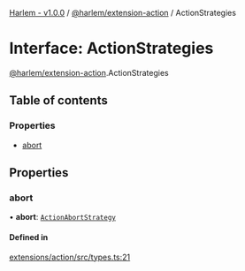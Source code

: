 [Harlem - v1.0.0](../index.md) / [@harlem/extension-action](../modules/harlem_extension_action.md) / ActionStrategies

# Interface: ActionStrategies

[@harlem/extension-action](../modules/harlem_extension_action.md).ActionStrategies

## Table of contents

### Properties

- [abort](harlem_extension_action.ActionStrategies.md#abort)

## Properties

### abort

• **abort**: [`ActionAbortStrategy`](../modules/harlem_extension_action.md#actionabortstrategy)

#### Defined in

[extensions/action/src/types.ts:21](https://github.com/andrewcourtice/harlem/blob/ca8d117/extensions/action/src/types.ts#L21)
